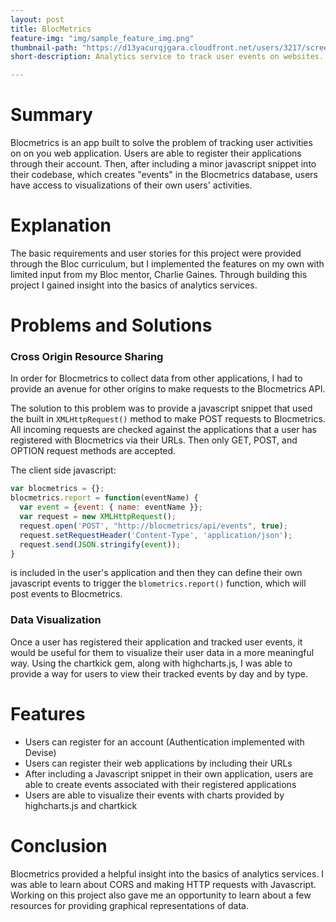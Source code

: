 ```yaml
---
layout: post
title: BlocMetrics
feature-img: "img/sample_feature_img.png"
thumbnail-path: "https://d13yacurqjgara.cloudfront.net/users/3217/screenshots/2030966/blocjams_1x.png"
short-description: Analytics service to track user events on websites.

---
```

# Summary

Blocmetrics is an app built to solve the problem of tracking user activities on on you web application. Users are able to register their applications through their account. Then, after including a minor javascript snippet into their codebase, which creates "events" in the Blocmetrics database, users have access to visualizations of their own users' activities.

# Explanation

The basic requirements and user stories for this project were provided through the Bloc curriculum, but I implemented the features on my own with limited input from my Bloc mentor, Charlie Gaines. Through building this project I gained insight into the basics of analytics services.

# Problems and Solutions

### Cross Origin Resource Sharing

In order for Blocmetrics to collect data from other applications, I had to provide an avenue for other origins to make requests to the Blocmetrics API.

The solution to this problem was to provide a javascript snippet that used the built in `XMLHttpRequest()` method to make POST requests to Blocmetrics. All incoming requests are checked against the applications that a user has registered with Blocmetrics via their URLs.  Then only GET, POST, and OPTION request methods are accepted.  

The client side javascript:

``` Javascript
var blocmetrics = {};
blocmetrics.report = function(eventName) {
  var event = {event: { name: eventName }};
  var request = new XMLHttpRequest();
  request.open('POST', "http://blocmetrics/api/events", true);
  request.setRequestHeader('Content-Type', 'application/json');
  request.send(JSON.stringify(event));
}
```

is included in the user's application and then they can define their own javascript events to trigger the `blometrics.report()` function, which will post events to Blocmetrics.


### Data Visualization

Once a user has registered their application and tracked user events, it would be useful for them to visualize their user data in a more meaningful way. Using the chartkick gem, along with highcharts.js, I was able to provide a way for users to view their tracked events by day and by type.

# Features

* Users can register for an account (Authentication implemented with Devise)
* Users can register their web applications by including their URLs
* After including a Javascript snippet in their own application, users are able to create events associated with their registered applications
* Users are able to visualize their events with charts provided by highcharts.js and chartkick

# Conclusion

Blocmetrics provided a helpful insight into the basics of analytics services. I was able to learn about CORS and making HTTP requests with Javascript. Working on this project also gave me an opportunity to learn about a few resources for providing graphical representations of data.
